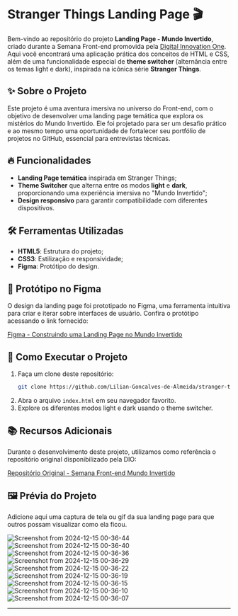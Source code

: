 # Stranger Things Landing Page 🎬

Bem-vindo ao repositório do projeto **Landing Page - Mundo Invertido**, criado durante a Semana Front-end promovida pela [Digital Innovation One](https://www.dio.me/). Aqui você encontrará uma aplicação prática dos conceitos de HTML e CSS, além de uma funcionalidade especial de **theme switcher** (alternância entre os temas light e dark), inspirada na icônica série **Stranger Things**.

## ✨ Sobre o Projeto
Este projeto é uma aventura imersiva no universo do Front-end, com o objetivo de desenvolver uma landing page temática que explora os mistérios do Mundo Invertido. Ele foi projetado para ser um desafio prático e ao mesmo tempo uma oportunidade de fortalecer seu portfólio de projetos no GitHub, essencial para entrevistas técnicas.

## 🔥 Funcionalidades
- **Landing Page temática** inspirada em Stranger Things;
- **Theme Switcher** que alterna entre os modos **light** e **dark**, proporcionando uma experiência imersiva no "Mundo Invertido";
- **Design responsivo** para garantir compatibilidade com diferentes dispositivos.

## 🛠️ Ferramentas Utilizadas
- **HTML5**: Estrutura do projeto;
- **CSS3**: Estilização e responsividade;
- **Figma**: Protótipo do design.

## 🎨 Protótipo no Figma
O design da landing page foi prototipado no Figma, uma ferramenta intuitiva para criar e iterar sobre interfaces de usuário. Confira o protótipo acessando o link fornecido:

[Figma - Construindo uma Landing Page no Mundo Invertido](https://www.figma.com/design/I3Q42CcVUziRN3iMfTrbfb/Stranger-Things?node-id=0-1&p=f&t=ktY7C8H9Pzx8OUMK-0)

## 🚀 Como Executar o Projeto
1. Faça um clone deste repositório:
   ```bash
   git clone https://github.com/Lilian-Goncalves-de-Almeida/stranger-things-landing-page.git
   ```
2. Abra o arquivo `index.html` em seu navegador favorito.
3. Explore os diferentes modos light e dark usando o theme switcher.

## 📚 Recursos Adicionais
Durante o desenvolvimento deste projeto, utilizamos como referência o repositório original disponibilizado pela DIO:

[Repositório Original - Semana Front-end Mundo Invertido](https://github.com/digitalinnovationone/semana-frontend-mundo-invertido)

## 🖼️ Prévia do Projeto
Adicione aqui uma captura de tela ou gif da sua landing page para que outros possam visualizar como ela ficou. 

![Screenshot from 2024-12-15 00-36-44](https://github.com/user-attachments/assets/4ba933cd-0aee-41da-a737-2b16f017c831)
![Screenshot from 2024-12-15 00-36-40](https://github.com/user-attachments/assets/ff757f78-f800-4659-84ab-e24d4f548e7a)
![Screenshot from 2024-12-15 00-36-36](https://github.com/user-attachments/assets/3f6fe72c-4919-4872-825f-f0cf9d203a10)
![Screenshot from 2024-12-15 00-36-29](https://github.com/user-attachments/assets/5ee533f0-243f-4bd1-acf9-07446be2ced2)
![Screenshot from 2024-12-15 00-36-22](https://github.com/user-attachments/assets/8179ec79-2d14-44e2-b317-2c22701f8a73)
![Screenshot from 2024-12-15 00-36-19](https://github.com/user-attachments/assets/0687165c-1ed5-419b-8e9e-800669d2a292)
![Screenshot from 2024-12-15 00-36-15](https://github.com/user-attachments/assets/29321b5e-8c90-4254-9dc5-9a63237c310c)
![Screenshot from 2024-12-15 00-36-10](https://github.com/user-attachments/assets/d6bc1a39-ea78-4153-8444-74b8f39f3daa)
![Screenshot from 2024-12-15 00-36-07](https://github.com/user-attachments/assets/1438e853-e7bd-4c08-b5a6-b07aab03de1c)

---
